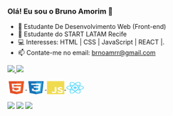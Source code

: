 ### Olá! Eu sou o Bruno Amorim 👋

- 📖 Estudante De Desenvolvimento Web (Front-end)
- 🌱 Estudante do START LATAM Recife
- 💻 Interesses:  HTML | CSS | JavaScript | REACT |.
- 📫 Contate-me no email: brnoamrr@gmail.com 

<div>
  <a href="https://github.com/brnoam">
  <img height="180em" src="https://github-readme-stats.vercel.app/api?username=brnoam&show_icons=true&theme=algolia&include_all_commits=true&count_private=true"/>
  <img height="180em" src="https://github-readme-stats.vercel.app/api/top-langs/?username=brnoam&layout=compact&langs_count=7&theme=algolia"/>
</div>
 
  <div style="display: inline_block"><br>
   <img align="center" alt="Bruno-HTML" height="30" width="40" src="https://raw.githubusercontent.com/devicons/devicon/master/icons/html5/html5-original.svg"> 
   <img align="center" alt="Bruno-CSS" height="30" width="40" src="https://raw.githubusercontent.com/devicons/devicon/master/icons/css3/css3-original.svg">
   <img align="center" alt="Bruno-Js" height="30" width="40" src="https://raw.githubusercontent.com/devicons/devicon/master/icons/javascript/javascript-plain.svg">
   <img align="center" alt="Bruno-React" height="30" width="40" src="https://raw.githubusercontent.com/devicons/devicon/master/icons/react/react-original.svg">
   </div>
   <br>
 
  <div> 
     <a href="https://www.instagram.com/brnoam/" target="_blank"><img src="https://img.shields.io/badge/-Instagram-%23E4405F?style=for-the-badge&logo=instagram&logoColor=white" target="_blank"></a> 
    <a href="https://www.linkedin.com/in/bruno-amorim-27660b214/" target="_blank"><img src="https://img.shields.io/badge/-LinkedIn-%230077B5?style=for-the-badge&logo=linkedin&logoColor=white" target="_blank"></a> 
    <a href = "mailto:brnoamrr@gmail.com"><img src="https://img.shields.io/badge/-Gmail-%23333?style=for-the-badge&logo=gmail&logoColor=white" target="_blank"></a>
     </div>  
   
  
  
  
